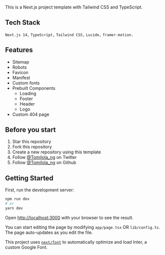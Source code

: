 This is a Next.js project template with Tailwind CSS and TypeScript.

## Tech Stack

`Next.js 14,` `TypeScript,` `Tailwind CSS,` `Lucide,` `framer-motion.`

## Features

- Sitemap
- Robots
- Favicon
- Manifest
- Custom fonts
- Prebuilt Components
  - Loading
  - Footer
  - Header
  - Logo
- Custom 404 page

## Before you start

1. Star this repository
2. Fork this repository
3. Create a new repository using this template
4. Follow [@Tomilola_ng](https://twitter.com/tomilola_ng) on Twitter
5. Follow [@Tomilola_ng](https://github.com/Tomilola-ng) on Github

## Getting Started

First, run the development server:

```bash
npm run dev
# or
yarn dev
```

Open [http://localhost:3000](http://localhost:3000) with your browser to see the result.

You can start editing the page by modifying `app/page.tsx` OR `lib/config.ts`. The page auto-updates as you edit the file.

This project uses [`next/font`](https://nextjs.org/docs/basic-features/font-optimization) to automatically optimize and load Inter, a custom Google Font.
